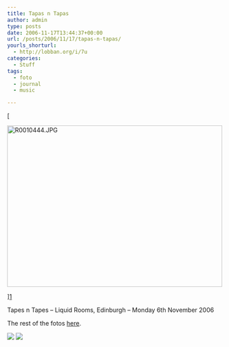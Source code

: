 ```yaml
---
title: Tapas n Tapas
author: admin
type: posts
date: 2006-11-17T13:44:37+00:00
url: /posts/2006/11/17/tapas-n-tapas/
yourls_shorturl:
  - http://lobban.org/i/7u
categories:
  - Stuff
tags:
  - foto
  - journal
  - music

---
```

[
  
<img alt="R0010444.JPG" height="375" src="https://lobban.org/wp-content/uploads/2011/06/297546654_cb31e79cb8.jpg" width="500" />
  
][1] 

Tapes n Tapes &#8211; Liquid Rooms, Edinburgh &#8211; Monday 6th November 2006

The rest of the fotos <a href="http://flickr.com/photos/nonimage/sets/72157594376497173/" target="_blank">here</a>. 

<div class="feedflare">
  <a href="http://feeds.feedburner.com/~f/nonimage?a=m15icbwM"><img src="https://feeds.feedburner.com/~f/nonimage?i=m15icbwM" /></a> <a href="http://feeds.feedburner.com/~f/nonimage?a=ilAkby3m"><img src="https://feeds.feedburner.com/~f/nonimage?i=ilAkby3m" /></a>
</div>

 [1]: http://www.flickr.com/photos/nonimage/297546654/ "Photo Sharing"